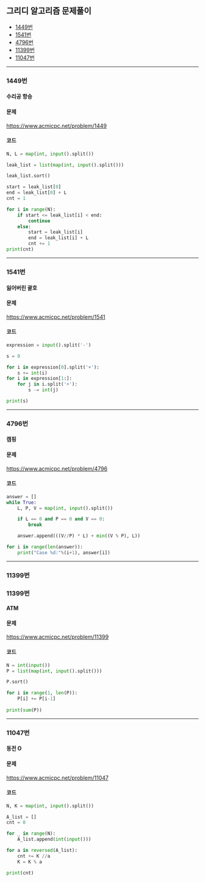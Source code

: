 ## 그리디 알고리즘 문제풀이

- [1449번](#1449번)
- [1541번](#1541번)
- [4796번](#4796번)
- [11399번](#11399번)
- [11047번](#11047번)

----------------------------------------------------
### 1449번
#### 수리공 항승

#### 문제
https://www.acmicpc.net/problem/1449

#### 코드

``` python
N, L = map(int, input().split())

leak_list = list(map(int, input().split()))

leak_list.sort()

start = leak_list[0]
end = leak_list[0] + L
cnt = 1

for i in range(N):
    if start <= leak_list[i] < end:
        continue
    else:
        start = leak_list[i]
        end = leak_list[i] + L
        cnt += 1
print(cnt)
```
----------------------------------------------------
### 1541번
#### 잃어버린 괄호

#### 문제
https://www.acmicpc.net/problem/1541

#### 코드

``` python
expression = input().split('-')

s = 0

for i in expression[0].split('+'):
    s += int(i)
for i in expression[1:]:
    for j in i.split('+'):
        s -= int(j)

print(s)
```
----------------------------------------------------
### 4796번
#### 캠핑

#### 문제
https://www.acmicpc.net/problem/4796

#### 코드

``` python
answer = []
while True:
    L, P, V = map(int, input().split())

    if L == 0 and P == 0 and V == 0:
        break

    answer.append(((V//P) * L) + min((V % P), L))

for i in range(len(answer)):
    print("Case %d:"%(i+1), answer[i])
```
----------------------------------------------------
### 11399번
### 11399번
#### ATM

#### 문제
https://www.acmicpc.net/problem/11399

#### 코드

``` python
N = int(input())
P = list(map(int, input().split()))

P.sort()

for i in range(1, len(P)):
    P[i] += P[i-1]
    
print(sum(P))
```
----------------------------------------------------

### 11047번
#### 동전 O

#### 문제
https://www.acmicpc.net/problem/11047

#### 코드

``` python
N, K = map(int, input().split())

A_list = []
cnt = 0

for _ in range(N):
    A_list.append(int(input()))

for a in reversed(A_list):
    cnt += K //a
    K = K % a

print(cnt)
```
